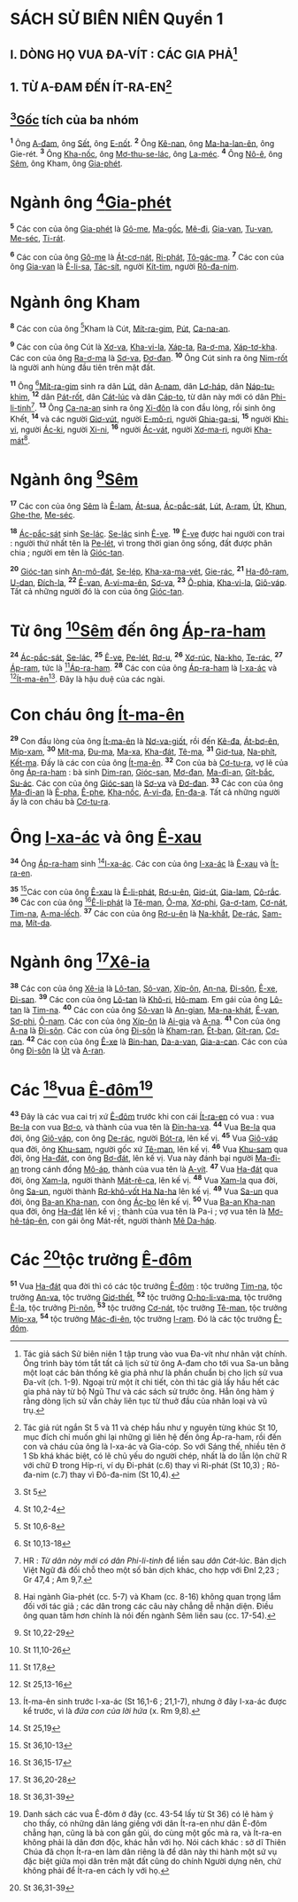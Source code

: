# SÁCH SỬ BIÊN NIÊN Quyển 1

## I. DÒNG HỌ VUA ĐA-VÍT : CÁC GIA PHẢ[^1-aa4d4e5f-ef82-4b0e-879c-a3fd56131a9c]

## 1. TỪ A-ĐAM ĐẾN ÍT-RA-EN[^2-aa4d4e5f-ef82-4b0e-879c-a3fd56131a9c]

## [^1@-aa4d4e5f-ef82-4b0e-879c-a3fd56131a9c][Gốc]() tích của ba nhóm
<sup><b>1</b></sup> Ông [A-đam](), ông [Sết](), ông [E-nốt](). <sup><b>2</b></sup> Ông [Kê-nan](), ông [Ma-ha-lan-ên](), ông Gie-rét. <sup><b>3</b></sup> Ông [Kha-nốc](), ông [Mơ-thu-se-lác](), ông [La-méc](). <sup><b>4</b></sup> Ông [Nô-ê](), ông [Sêm](), ông Kham, ông [Gia-phét]().


# Ngành ông [^2@-aa4d4e5f-ef82-4b0e-879c-a3fd56131a9c][Gia-phét]()
<sup><b>5</b></sup> Các con của ông [Gia-phét]() là [Gô-me](), [Ma-gốc](), [Mê-đi](), [Gia-van](), [Tu-van](), [Me-séc](), [Ti-rát]().

<sup><b>6</b></sup> Các con của ông [Gô-me]() là [Át-cơ-nát](), [Ri-phát](), [Tô-gác-ma](). <sup><b>7</b></sup> Các con của ông [Gia-van]() là [Ê-li-sa](), [Tác-sít](), người [Kít-tim](), người [Rô-đa-nim]().


# Ngành ông Kham
<sup><b>8</b></sup> Các con của ông [^3@-aa4d4e5f-ef82-4b0e-879c-a3fd56131a9c]Kham là Cút, [Mít-ra-gim](), [Pút](), [Ca-na-an]().

<sup><b>9</b></sup> Các con của ông Cút là [Xơ-va](), [Kha-vi-la](), [Xáp-ta](), [Ra-ơ-ma](), [Xáp-tơ-kha](). Các con của ông [Ra-ơ-ma]() là [Sơ-va](), [Đơ-đan](). <sup><b>10</b></sup> Ông Cút sinh ra ông [Nim-rốt]() là người anh hùng đầu tiên trên mặt đất.

<sup><b>11</b></sup> Ông [^4@-aa4d4e5f-ef82-4b0e-879c-a3fd56131a9c][Mít-ra-gim]() sinh ra dân [Lút](), dân [A-nam](), dân [Lơ-háp](), dân [Náp-tu-khim](), <sup><b>12</b></sup> dân [Pát-rốt](), dân [Cát-lúc]() và dân [Cáp-to](), từ dân này mới có dân [Phi-li-tinh]()[^3-aa4d4e5f-ef82-4b0e-879c-a3fd56131a9c]. <sup><b>13</b></sup> Ông [Ca-na-an]() sinh ra ông [Xi-đôn]() là con đầu lòng, rồi sinh ông Khết, <sup><b>14</b></sup> và các người [Giơ-vút](), người [E-mô-ri](), người [Ghia-ga-si](), <sup><b>15</b></sup> người [Khi-vi](), người [Ác-ki](), người [Xi-ni](), <sup><b>16</b></sup> người [Ác-vát](), người [Xơ-ma-ri](), người [Kha-mát]()[^4-aa4d4e5f-ef82-4b0e-879c-a3fd56131a9c].


# Ngành ông [^5@-aa4d4e5f-ef82-4b0e-879c-a3fd56131a9c][Sêm]()
<sup><b>17</b></sup> Các con của ông [Sêm]() là [Ê-lam](), [Át-sua](), [Ác-pắc-sát](), [Lút](), [A-ram](), [Út](), [Khun](), [Ghe-the](), [Me-séc]().

<sup><b>18</b></sup> [Ác-pắc-sát]() sinh [Se-lác](). [Se-lác]() sinh [Ê-ve](). <sup><b>19</b></sup> [Ê-ve]() được hai người con trai : người thứ nhất tên là [Pe-lét](), vì trong thời gian ông sống, đất được phân chia ; người em tên là [Gióc-tan]().

<sup><b>20</b></sup> [Gióc-tan]() sinh [An-mô-đát](), [Se-lép](), [Kha-xa-ma-vét](), [Gie-rác](), <sup><b>21</b></sup> [Ha-đô-ram](), [U-dan](), [Đích-la](), <sup><b>22</b></sup> [Ê-van](), [A-vi-ma-ên](), [Sơ-va](), <sup><b>23</b></sup> [Ô-phia](), [Kha-vi-la](), [Giô-váp](). Tất cả những người đó là con của ông [Gióc-tan]().


# Từ ông [^6@-aa4d4e5f-ef82-4b0e-879c-a3fd56131a9c][Sêm]() đến ông [Áp-ra-ham]()
<sup><b>24</b></sup> [Ác-pắc-sát](), [Se-lác](), <sup><b>25</b></sup> [Ê-ve](), [Pe-lét](), [Rơ-u](), <sup><b>26</b></sup> [Xơ-rúc](), [Na-kho](), [Te-rác](), <sup><b>27</b></sup> [Áp-ram](), tức là [^7@-aa4d4e5f-ef82-4b0e-879c-a3fd56131a9c][Áp-ra-ham](). <sup><b>28</b></sup> Các con của ông [Áp-ra-ham]() là [I-xa-ác]() và [^8@-aa4d4e5f-ef82-4b0e-879c-a3fd56131a9c][Ít-ma-ên]()[^5-aa4d4e5f-ef82-4b0e-879c-a3fd56131a9c]. Đây là hậu duệ của các ngài.


# Con cháu ông [Ít-ma-ên]()
<sup><b>29</b></sup> Con đầu lòng của ông [Ít-ma-ên]() là [Nơ-va-giốt](), rồi đến [Kê-đa](), [Át-bơ-ên](), [Míp-xam](), <sup><b>30</b></sup> [Mít-ma](), [Đu-ma](), [Ma-xa](), [Kha-đát](), [Tê-ma](), <sup><b>31</b></sup> [Giơ-tua](), [Na-phít](), [Kết-ma](). Đấy là các con của ông [Ít-ma-ên](). <sup><b>32</b></sup> Con của bà [Cơ-tu-ra](), vợ lẽ của ông [Áp-ra-ham]() : bà sinh [Dim-ran](), [Gióc-san](), [Mơ-đan](), [Ma-đi-an](), [Gít-bắc](), [Su-ác](). Các con của ông [Gióc-san]() là [Sơ-va]() và [Đơ-đan](). <sup><b>33</b></sup> Các con của ông [Ma-đi-an]() là [Ê-pha](), [Ê-phe](), [Kha-nốc](), [A-vi-đa](), [En-đa-a](). Tất cả những người ấy là con cháu bà [Cơ-tu-ra]().


# Ông [I-xa-ác]() và ông [Ê-xau]()
<sup><b>34</b></sup> Ông [Áp-ra-ham]() sinh [^9@-aa4d4e5f-ef82-4b0e-879c-a3fd56131a9c][I-xa-ác](). Các con của ông [I-xa-ác]() là [Ê-xau]() và [Ít-ra-en]().

<sup><b>35</b></sup> [^10@-aa4d4e5f-ef82-4b0e-879c-a3fd56131a9c]Các con của ông [Ê-xau]() là [Ê-li-phát](), [Rơ-u-ên](), [Giơ-út](), [Gia-lam](), [Cô-rắc](). <sup><b>36</b></sup> Các con của ông [^11@-aa4d4e5f-ef82-4b0e-879c-a3fd56131a9c][Ê-li-phát]() là [Tê-man](), [Ô-ma](), [Xơ-phi](), [Ga-ơ-tam](), [Cơ-nát](), [Tim-na](), [A-ma-lếch](). <sup><b>37</b></sup> Các con của ông [Rơ-u-ên]() là [Na-khắt](), [De-rác](), [Sam-ma](), [Mít-da]().


# Ngành ông [^12@-aa4d4e5f-ef82-4b0e-879c-a3fd56131a9c][Xê-ia]()
<sup><b>38</b></sup> Các con của ông [Xê-ia]() là [Lô-tan](), [Sô-van](), [Xíp-ôn](), [An-na](), [Đi-sôn](), [Ê-xe](), [Đi-san](). <sup><b>39</b></sup> Các con của ông [Lô-tan]() là [Khô-ri](), [Hô-mam](). Em gái của ông [Lô-tan]() là [Tim-na](). <sup><b>40</b></sup> Các con của ông [Sô-van]() là [An-gian](), [Ma-na-khát](), [Ê-van](), [Sơ-phi](), [Ô-nam](). Các con của ông [Xíp-ôn]() là [Ai-gia]() và [A-na](). <sup><b>41</b></sup> Con của ông [A-na]() là [Đi-sôn](). Các con của ông [Đi-sôn]() là [Kham-ran](), [Ét-ban](), [Gít-ran](), [Cơ-ran](). <sup><b>42</b></sup> Các con của ông [Ê-xe]() là [Bin-han](), [Da-a-van](), [Gia-a-can](). Các con của ông [Đi-sôn]() là [Út]() và [A-ran]().


# Các [^13@-aa4d4e5f-ef82-4b0e-879c-a3fd56131a9c]vua [Ê-đôm]()[^6-aa4d4e5f-ef82-4b0e-879c-a3fd56131a9c]
<sup><b>43</b></sup> Đây là các vua cai trị xứ [Ê-đôm]() trước khi con cái [Ít-ra-en]() có vua : vua [Be-la]() con vua [Bơ-o](), và thành của vua tên là [Đin-ha-va](). <sup><b>44</b></sup> Vua [Be-la]() qua đời, ông [Giô-váp](), con ông [De-rác](), người [Bót-ra](), lên kế vị. <sup><b>45</b></sup> Vua [Giô-váp]() qua đời, ông [Khu-sam](), người gốc xứ [Tê-man](), lên kế vị. <sup><b>46</b></sup> Vua [Khu-sam]() qua đời, ông [Ha-đát](), con ông [Bơ-đát](), lên kế vị. Vua này đánh bại người [Ma-đi-an]() trong cánh đồng [Mô-áp](), thành của vua tên là [A-vít](). <sup><b>47</b></sup> Vua [Ha-đát]() qua đời, ông [Xam-la](), người thành [Mát-rê-ca](), lên kế vị. <sup><b>48</b></sup> Vua [Xam-la]() qua đời, ông [Sa-un](), người thành [Rơ-khô-vốt Ha Na-ha]() lên kế vị. <sup><b>49</b></sup> Vua [Sa-un]() qua đời, ông [Ba-an Kha-nan](), con ông [Ác-bo]() lên kế vị. <sup><b>50</b></sup> Vua [Ba-an Kha-nan]() qua đời, ông [Ha-đát]() lên kế vị ; thành của vua tên là Pa-i ; vợ vua tên là [Mơ-hê-táp-ên](), con gái ông Mát-rết, người thành [Mê Da-háp]().


# Các [^14@-aa4d4e5f-ef82-4b0e-879c-a3fd56131a9c]tộc trưởng [Ê-đôm]()
<sup><b>51</b></sup> Vua [Ha-đát]() qua đời thì có các tộc trưởng [Ê-đôm]() : tộc trưởng [Tim-na](), tộc trưởng [An-va](), tộc trưởng [Giơ-thết](), <sup><b>52</b></sup> tộc trưởng [O-ho-li-va-ma](), tộc trưởng [Ê-la](), tộc trưởng [Pi-nôn](), <sup><b>53</b></sup> tộc trưởng [Cơ-nát](), tộc trưởng [Tê-man](), tộc trưởng [Míp-xa](), <sup><b>54</b></sup> tộc trưởng [Mác-đi-ên](), tộc trưởng [I-ram](). Đó là các tộc trưởng [Ê-đôm]().

[^1-aa4d4e5f-ef82-4b0e-879c-a3fd56131a9c]: Tác giả sách Sử biên niên 1 tập trung vào vua Đa-vít như nhân vật chính. Ông trình bày tóm tắt tất cả lịch sử từ ông A-đam cho tới vua Sa-un bằng một loạt các bản thống kê gia phả như là phần chuẩn bị cho lịch sử vua Đa-vít (ch. 1-9). Ngoại trừ một ít chi tiết, còn thì tác giả lấy hầu hết các gia phả này từ bộ Ngũ Thư và các sách sử trước ông. Hẳn ông hàm ý rằng dòng lịch sử vẫn chảy liên tục từ thuở đầu của nhân loại và vũ trụ.
[^2-aa4d4e5f-ef82-4b0e-879c-a3fd56131a9c]: Tác giả rút ngắn St 5 và 11 và chép hầu như y nguyên từng khúc St 10, mục đích chỉ muốn ghi lại những gì liên hệ đến ông Áp-ra-ham, rồi đến con và cháu của ông là I-xa-ác và Gia-cóp. So với Sáng thế, nhiều tên ở 1 Sb khá khác biệt, có lẽ chủ yếu do người chép, nhất là do lẫn lộn chữ R với chữ Đ trong Híp-ri, ví dụ Đi-phát (c.6) thay vì Ri-phát (St 10,3) ; Rô-đa-nim (c.7) thay vì Đô-đa-nim (St 10,4).
[^3-aa4d4e5f-ef82-4b0e-879c-a3fd56131a9c]: HR : *Từ dân này mới có dân Phi-li-tinh* để liền sau *dân Cát-lúc*. Bản dịch Việt Ngữ đã đổi chỗ theo một số bản dịch khác, cho hợp với Đnl 2,23 ; Gr 47,4 ; Am 9,7.
[^4-aa4d4e5f-ef82-4b0e-879c-a3fd56131a9c]: Hai ngành Gia-phét (cc. 5-7) và Kham (cc. 8-16) không quan trọng lắm đối với tác giả ; các dân trong các câu này chẳng dễ nhận diện. Điều ông quan tâm hơn chính là nói đến ngành Sêm liền sau (cc. 17-54).
[^5-aa4d4e5f-ef82-4b0e-879c-a3fd56131a9c]: Ít-ma-ên sinh trước I-xa-ác (St 16,1-6 ; 21,1-7), nhưng ở đây I-xa-ác được kể trước, vì là *đứa con của lời hứa* (x. Rm 9,8).
[^6-aa4d4e5f-ef82-4b0e-879c-a3fd56131a9c]: Danh sách các vua Ê-đôm ở đây (cc. 43-54 lấy từ St 36) có lẽ hàm ý cho thấy, có những dân láng giềng với dân Ít-ra-en như dân Ê-đôm chẳng hạn, cũng là bà con gần gũi, do cùng một gốc mà ra, và Ít-ra-en không phải là dân đơn độc, khác hẳn với họ. Nói cách khác : sở dĩ Thiên Chúa đã chọn Ít-ra-en làm dân riêng là để dân này thi hành một sứ vụ đặc biệt giữa mọi dân trên mặt đất cũng do chính Người dựng nên, chứ không phải để Ít-ra-en cách ly với họ.
[^1@-aa4d4e5f-ef82-4b0e-879c-a3fd56131a9c]: St 5
[^2@-aa4d4e5f-ef82-4b0e-879c-a3fd56131a9c]: St 10,2-4
[^3@-aa4d4e5f-ef82-4b0e-879c-a3fd56131a9c]: St 10,6-8
[^4@-aa4d4e5f-ef82-4b0e-879c-a3fd56131a9c]: St 10,13-18
[^5@-aa4d4e5f-ef82-4b0e-879c-a3fd56131a9c]: St 10,22-29
[^6@-aa4d4e5f-ef82-4b0e-879c-a3fd56131a9c]: St 11,10-26
[^7@-aa4d4e5f-ef82-4b0e-879c-a3fd56131a9c]: St 17,8
[^8@-aa4d4e5f-ef82-4b0e-879c-a3fd56131a9c]: St 25,13-16
[^9@-aa4d4e5f-ef82-4b0e-879c-a3fd56131a9c]: St 25,19
[^10@-aa4d4e5f-ef82-4b0e-879c-a3fd56131a9c]: St 36,10-13
[^11@-aa4d4e5f-ef82-4b0e-879c-a3fd56131a9c]: St 36,15-17
[^12@-aa4d4e5f-ef82-4b0e-879c-a3fd56131a9c]: St 36,20-28
[^13@-aa4d4e5f-ef82-4b0e-879c-a3fd56131a9c]: St 36,31-39
[^14@-aa4d4e5f-ef82-4b0e-879c-a3fd56131a9c]: St 36,31-39